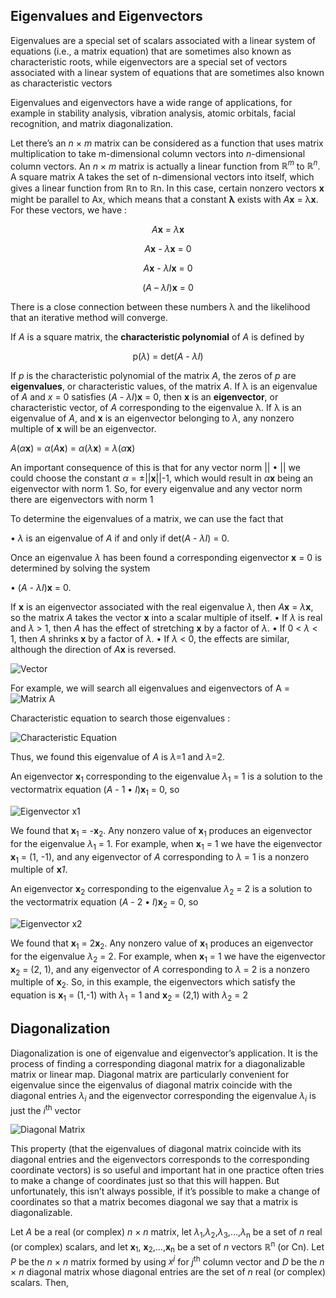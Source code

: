 ## Eigenvalues and Eigenvectors

Eigenvalues are a special set of scalars associated with a linear system of equations (i.e., a matrix equation) that are sometimes also known as characteristic roots, while eigenvectors are a special set of vectors associated with a linear system of equations that are sometimes also known as characteristic vectors

Eigenvalues and eigenvectors have a wide range of applications, for example in stability analysis, vibration analysis, atomic orbitals, facial recognition, and matrix diagonalization. 

Let there’s an _n_ × _m_ matrix can be considered as a function that uses matrix multiplication to take m-dimensional column vectors into _n_-dimensional column vectors. An _n_ × _m_ matrix is actually a linear function from _ℝ<sup>m</sup>_ to _ℝ<sup>n</sup>_. A square matrix A takes the set of n-dimensional vectors into itself, which gives a linear function from ℝn to ℝn. In this case, certain nonzero vectors **x** might be parallel to Ax, which means that a constant **λ** exists with _A_**x** = λ**x**. For these vectors, we have :

<p align="center"><i>A</i><b>x</b> = <i>λ</i><b>x</b></p>
<p align="center"><i>A</i><b>x</b> - <i>λ</i><b>x</b> = 0</p>
<p align="center"><i>A</i><b>x</b> - <i>λI</i><b>x</b> = 0</p>
<p align="center">(<i>A</i> – <i>λI</i>)<b>x</b> = 0</p>

There is a close connection between these numbers λ and the likelihood that an iterative method will converge.

If _A_ is a square matrix, the **characteristic polynomial** of _A_ is defined by
<p align="center">p(<i>λ</i>) = det(<i>A</i> - <i>λI</i>)</p>

If <i>p</i> is the characteristic polynomial of the matrix <i>A</i>, the zeros of <i>p</i> are **eigenvalues**,
or characteristic values, of the matrix <i>A</i>. If λ is an eigenvalue of _A_ and _x_ = 0 satisfies
(_A_ - _λI_)**x** = 0, then **x** is an **eigenvector**, or characteristic vector, of _A_ corresponding to the eigenvalue λ. If λ is an eigenvalue of _A_, and **x** is an eigenvector belonging to _λ_, any nonzero multiple of **x** will be an eigenvector.

<i>A</i>(<i>α</i><b>x</b>) = <i>α</i>(<i>A</i><b>x</b>) = <i>α</i>(<i>λ</i><b>x</b>) = <i>λ</i>(<i>α</i><b>x</b>)

An important consequence of this is that for any vector norm || • || we could choose the
constant _α_ = ±||**x**||-1, which would result in _α_**x** being an eigenvector with norm 1. So, for every eigenvalue and any vector norm there are eigenvectors with norm 1

To determine the eigenvalues of a matrix, we can use the fact that

• _λ_ is an eigenvalue of _A_ if and only if det(_A_ - _λI_) = 0.

Once an eigenvalue _λ_ has been found a corresponding eigenvector **x** = 0 is determined by solving the system

• (_A_ - _λI_)**x** = 0.

If **x** is an eigenvector associated with the real eigenvalue _λ_, then _A_**x** = _λ_**x**, so the matrix _A_ takes the vector **x** into a scalar multiple of itself.
• If _λ_ is real and _λ_ > 1, then _A_ has the effect of stretching **x** by a factor of _λ_.
• If 0 < _λ_ < 1, then _A_ shrinks **x** by a factor of _λ_.
• If _λ_ < 0, the effects are similar, although the direction of _A_**x** is reversed.

![Vector](https://handikao29.github.io/image/vector1.png)

For example, we will search all eigenvalues and eigenvectors of A = ![Matrix A](https://handikao29.github.io/image/mat1.png)

Characteristic equation to search those eigenvalues :

![Characteristic Equation](https://handikao29.github.io/image/mat2.png)

Thus, we found this eigenvalue of _A_ is _λ_=1 and _λ_=2.

An eigenvector **x**<sub>1</sub> corresponding to the eigenvalue _λ_<sub>1</sub> = 1 is a solution to the vectormatrix equation (_A_ - 1 • _I_)**x**<sub>1</sub> = 0, so

![Eigenvector x1](https://handikao29.github.io/image/mat3.png)

We found that **x**<sub>1</sub> = -**x**<sub>2</sub>. Any nonzero value of **x**<sub>1</sub> produces an eigenvector for the eigenvalue _λ_<sub>1</sub> = 1.
For example, when **x**<sub>1</sub> = 1 we have the eigenvector **x**<sub>1</sub> = (1, -1), and any eigenvector of _A_ corresponding to _λ_ = 1 is a nonzero multiple of **x**_1_.

An eigenvector **x**<sub>2</sub> corresponding to the eigenvalue _λ_<sub>2</sub> = 2 is a solution to the vectormatrix equation (_A_ - 2 • _I_)**x**<sub>2</sub> = 0, so

![Eigenvector x2](https://handikao29.github.io/image/mat4.png)

We found that **x**<sub>1</sub> = 2**x**<sub>2</sub>. Any nonzero value of **x**<sub>1</sub> produces an eigenvector for the eigenvalue _λ_<sub>2</sub> = 2.
For example, when **x**<sub>1</sub> = 1 we have the eigenvector **x**<sub>2</sub> = (2, 1), and any eigenvector of _A_ corresponding to _λ_ = 2 is a nonzero multiple of **x**<sub>2</sub>.
So, in this example, the eigenvectors which satisfy the equation is **x**<sub>1</sub> = (1,-1) with _λ_<sub>1</sub> = 1 and **x**<sub>2</sub> = (2,1) with _λ_<sub>2</sub> = 2

## Diagonalization

Diagonalization is one of eigenvalue and eigenvector’s application. It is the process of finding a corresponding diagonal matrix for a diagonalizable matrix or linear map. 
Diagonal matrix are particularly convenient for eigenvalue since the eigenvalus of diagonal matrix coincide with the diagonal entries _λ_<sub>_i_</sub> and the eigenvector corresponding the eigenvalue _λ_<sub>_i_</sub> is just the _i_<sup>th</sup> vector

![Diagonal Matrix](https://handikao29.github.io/image/diagonalmatrix.png)

This property (that the eigenvalues of diagonal matrix coincide with its diagonal entries and the eigenvectors corresponds to the corresponding coordinate vectors) is so useful and important hat in one practice often tries to make a change of coordinates just so that this will happen. But unfortunately, this isn’t always possible, if it’s possible to make a change of coordinates so that a matrix becomes diagonal we say that a matrix is diagonalizable.

Let _A_ be a real (or complex) _n_ × _n_ matrix, let _λ_<sub>1</sub>,_λ_<sub>2</sub>,_λ_<sub>3</sub>,…,_λ_<sub>n</sub> be a set of _n_ real (or complex) scalars, and let **x**<sub>1</sub>, **x**<sub>2</sub>,…,**x**<sub>n</sub> be a set of _n_ vectors ℝ<sup>n</sup> (or Cn). Let _P_ be the _n_ × _n_ matrix formed by using _x<sup>j</sup>_ for _j_<sup>th</sup> column vector and _D_ be the _n_ × _n_ diagonal matrix whose diagonal entries are the set of _n_ real (or complex) scalars. Then,
